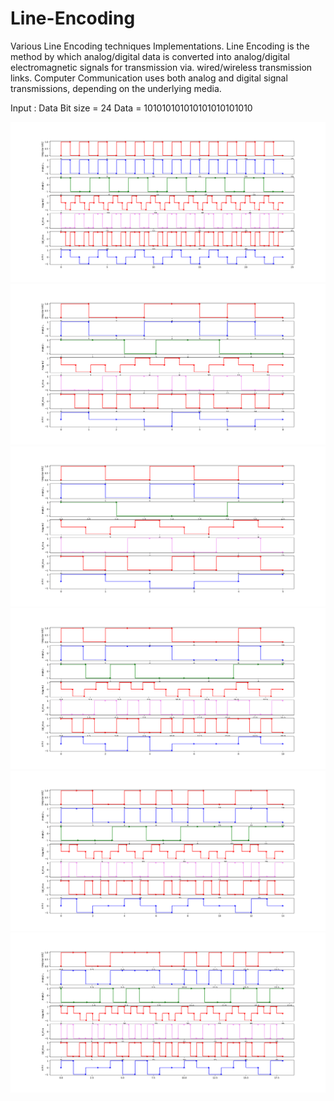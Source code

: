 # Line-Encoding
Various Line Encoding techniques Implementations. Line Encoding is the method by which analog/digital data is converted into analog/digital electromagnetic signals for transmission via. wired/wireless transmission links. Computer Communication uses both analog and digital signal transmissions, depending on the underlying media.

Input : Data Bit size = 24     Data = 101010101010101010101010

![Image1](LineEncodingOutput24BitsData.png)
![Image2](output1.png)
![Image2](output2.png)
![Image2](output3.png)
![Image2](output4.png)
![Image2](output5.png)
